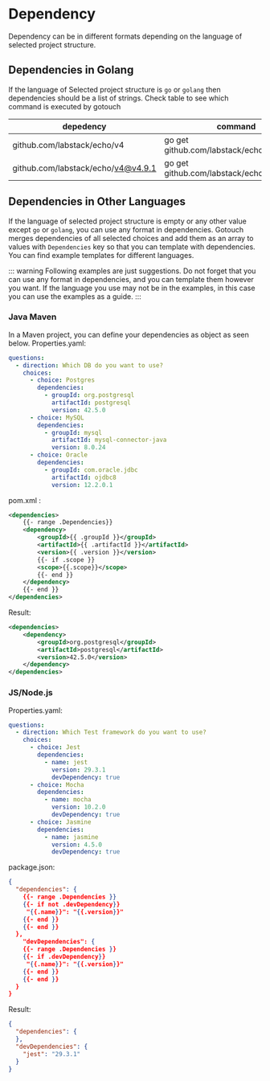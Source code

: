 # Dependency

Dependency can be in different formats depending on the language of selected project structure.

## Dependencies in Golang

If the language of Selected project structure is `go` or `golang` then dependencies should be a list of strings. Check
table to see which command is executed by gotouch

| depedency | command |   
|---|---|
| github.com/labstack/echo/v4| go get github.com/labstack/echo/v4@latest |   
| github.com/labstack/echo/v4@v4.9.1 |  go get github.com/labstack/echo/v4@v4.9.1|

## Dependencies in Other Languages

If the language of selected project structure is empty or any other value except `go` or `golang`, you can use any
format in dependencies. Gotouch merges dependencies of all selected choices and add them as an array to values with `Dependencies` key so that
you can template with dependencies. You can find example templates for different languages. 

::: warning
Following examples are just suggestions. Do not forget that you can use any format in dependencies, and you can template them
however you want. If the language you use may not be in the examples, in this case you can use the examples as a guide.
:::

### Java Maven
In a Maven project, you can define your dependencies as object as seen below.
Properties.yaml:
```yaml
questions:
  - direction: Which DB do you want to use?
    choices:
      - choice: Postgres
        dependencies:
          - groupId: org.postgresql
            artifactId: postgresql
            version: 42.5.0
      - choice: MySQL
        dependencies:
          - groupId: mysql
            artifactId: mysql-connector-java
            version: 8.0.24
      - choice: Oracle
        dependencies:
          - groupId: com.oracle.jdbc
            artifactId: ojdbc8
            version: 12.2.0.1
```
pom.xml :
```xml
<dependencies>
    {{- range .Dependencies}}
    <dependency>
        <groupId>{{ .groupId }}</groupId>
        <artifactId>{{ .artifactId }}</artifactId>
        <version>{{ .version }}</version>
        {{- if .scope }}
        <scope>{{.scope}}</scope>
        {{- end }}
    </dependency>
    {{- end }}
</dependencies>
```
Result:
```xml
<dependencies>
    <dependency>
        <groupId>org.postgresql</groupId>
        <artifactId>postgresql</artifactId>
        <version>42.5.0</version>
    </dependency>
</dependencies>
```

### JS/Node.js
Properties.yaml:
```yaml
questions:
  - direction: Which Test framework do you want to use?
    choices:
      - choice: Jest
        dependencies:
          - name: jest
            version: 29.3.1
            devDependency: true
      - choice: Mocha
        dependencies:
          - name: mocha
            version: 10.2.0
            devDependency: true
      - choice: Jasmine
        dependencies:
          - name: jasmine
            version: 4.5.0
            devDependency: true
```
package.json:
```json
{
  "dependencies": {
    {{- range .Dependencies }}
    {{- if not .devDependency}}
     "{{.name}}": "{{.version}}"
    {{- end }}
    {{- end }}
  },
    "devDependencies": {
    {{- range .Dependencies }}
    {{- if .devDependency}}
     "{{.name}}": "{{.version}}"
    {{- end }}
    {{- end }}
  }
}
```
Result:
```json
{
  "dependencies": {
  },
  "devDependencies": {
    "jest": "29.3.1"
  }
}
```